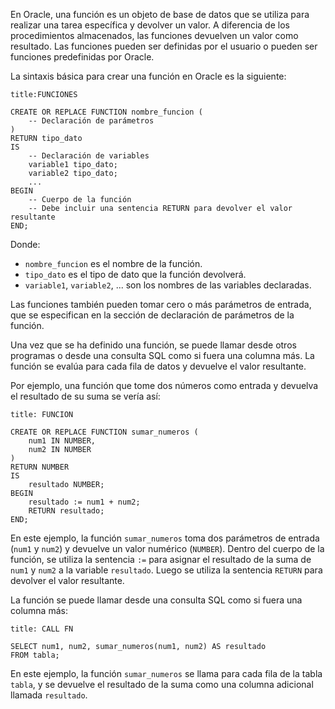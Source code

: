En Oracle, una función es un objeto de base de datos que se utiliza para realizar una tarea específica y devolver un valor. A diferencia de los procedimientos almacenados, las funciones devuelven un valor como resultado. Las funciones pueden ser definidas por el usuario o pueden ser funciones predefinidas por Oracle.

La sintaxis básica para crear una función en Oracle es la siguiente:

```ad-important
title:FUNCIONES
```
```
CREATE OR REPLACE FUNCTION nombre_funcion (
    -- Declaración de parámetros
)
RETURN tipo_dato
IS
    -- Declaración de variables
    variable1 tipo_dato;
    variable2 tipo_dato;
    ...
BEGIN
    -- Cuerpo de la función
    -- Debe incluir una sentencia RETURN para devolver el valor resultante
END;
```

Donde:

-   `nombre_funcion` es el nombre de la función.
-   `tipo_dato` es el tipo de dato que la función devolverá.
-   `variable1`, `variable2`, ... son los nombres de las variables declaradas.

Las funciones también pueden tomar cero o más parámetros de entrada, que se especifican en la sección de declaración de parámetros de la función.

Una vez que se ha definido una función, se puede llamar desde otros programas o desde una consulta SQL como si fuera una columna más. La función se evalúa para cada fila de datos y devuelve el valor resultante.

Por ejemplo, una función que tome dos números como entrada y devuelva el resultado de su suma se vería así:

```ad-example
title: FUNCION
```
```
CREATE OR REPLACE FUNCTION sumar_numeros (
    num1 IN NUMBER,
    num2 IN NUMBER
)
RETURN NUMBER
IS
    resultado NUMBER;
BEGIN
    resultado := num1 + num2;
    RETURN resultado;
END;
```

En este ejemplo, la función `sumar_numeros` toma dos parámetros de entrada (`num1` y `num2`) y devuelve un valor numérico (`NUMBER`). Dentro del cuerpo de la función, se utiliza la sentencia `:=` para asignar el resultado de la suma de `num1` y `num2` a la variable `resultado`. Luego se utiliza la sentencia `RETURN` para devolver el valor resultante.

La función se puede llamar desde una consulta SQL como si fuera una columna más:

```ad-important
title: CALL FN
```
```
SELECT num1, num2, sumar_numeros(num1, num2) AS resultado
FROM tabla;
```

En este ejemplo, la función `sumar_numeros` se llama para cada fila de la tabla `tabla`, y se devuelve el resultado de la suma como una columna adicional llamada `resultado`.